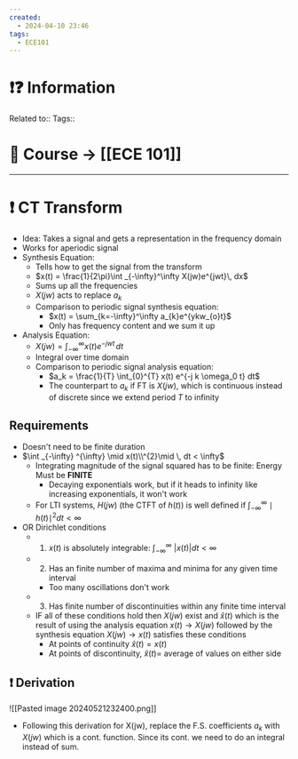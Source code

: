 ```yaml
---
created:
  - 2024-04-10 23:46
tags:
  - ECE101
---
```


# ❗❓ Information
Related to:: 
Tags:: 

# 🌌 Course -> [[ECE 101]]
---

# ❗ CT Transform
- Idea: Takes a signal and gets a representation in the frequency domain
- Works for aperiodic signal
- Synthesis Equation:
	- Tells how to get the signal from the transform
	- $x(t) = \frac{1}{2\pi}\int _{-\infty}^\infty X(jw)e^{jwt}\, dx$
	- Sums up all the frequencies 
	- $X(jw)$ acts to replace $a_{k}$
	-  Comparison to periodic signal synthesis equation:
		- $x(t) = \sum_{k=-\infty}^\infty a_{k}e^{ykw_{o}t}$
		- Only has frequency content and we sum it up
- Analysis Equation:
	- $X(jw)=\int _{-\infty}^\infty x(t)e^{-jwt}\, dt$
	- Integral over time domain
	- Comparison to periodic signal analysis equation:
		- $a_k = \frac{1}{T} \int_{0}^{T} x(t) e^{-j k \omega_0 t} dt$
		- The counterpart to $a_{k}$ if FT is $X(jw)$, which is continuous instead of discrete since we extend period $T$ to infinity
## Requirements
- Doesn't need to be finite duration 
- $\int _{-\infty} ^{\infty} \mid x(t)\\^{2}\mid \, dt < \infty$
	- Integrating magnitude of the signal squared has to be finite: Energy Must be **FINITE**
		- Decaying exponentials work, but if it heads to infinity like increasing exponentials, it won't work
	- For LTI systems, $H(jw)$ (the CTFT of $h(t)$) is well defined if $\int _{-\infty}^\infty \mid h(t) \mid^{2} dt < \infty$
- OR Dirichlet conditions
	- 1. $x(t)$ is absolutely integrable: $\int _{-\infty}^\infty \ |x(t)| dt < \infty$
	- 2. Has an finite number of maxima and minima for any given time interval
		- Too many oscillations don't work
	- 3. Has finite number of discontinuities within any finite time interval
	- IF all of these conditions hold then $X(jw)$ exist and $\hat{x}(t)$ which is the result of using the analysis equation $x(t) \to X(jw)$ followed by the synthesis equation $X(jw) \to x(t)$ satisfies these conditions
		- At points of continuity $\hat{x}(t) = x(t)$
		- At points of discontinuity, $\hat{x}(t)=$ average of values on either side
 
## ❗ Derivation
![[Pasted image 20240521232400.png]]
- Following this derivation for X(jw), replace the F.S. coefficients $a_{k}$ with $X(jw)$ which is a cont. function. Since its cont. we need to do an integral instead of sum.